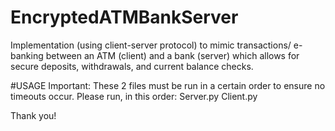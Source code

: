 # EncryptedATMBankServer
Implementation (using client-server protocol) to mimic transactions/ e-banking between an ATM (client) and a bank (server) which allows for secure deposits, withdrawals, and current balance checks.

#USAGE
Important: These 2 files must be run in a certain order to ensure no timeouts occur.
Please run, in this order:
Server.py
Client.py

Thank you!